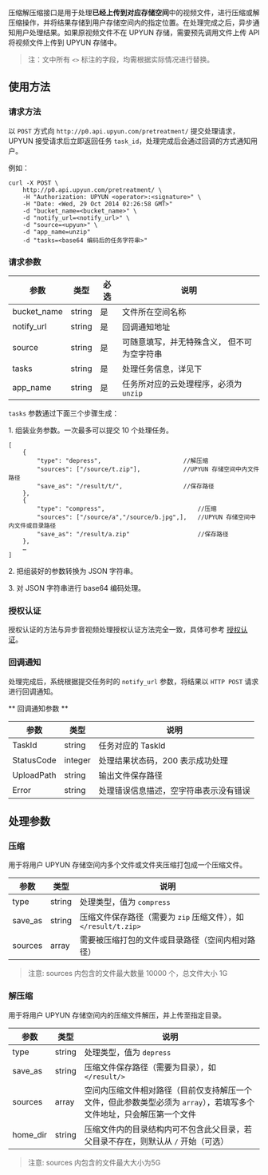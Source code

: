 压缩解压缩接口是用于处理**已经上传到对应存储空间**中的视频文件，进行压缩或解压缩操作，并将结果存储到用户存储空间内的指定位置。在处理完成之后，异步通知用户处理结果。如果原视频文件不在 UPYUN 存储，需要预先调用文件上传 API 将视频文件上传到 UPYUN 存储中。

> 注：文中所有 `<>` 标注的字段，均需根据实际情况进行替换。

## 使用方法

### 请求方法

以 `POST` 方式向 `http://p0.api.upyun.com/pretreatment/` 提交处理请求，UPYUN 接受请求后立即返回任务 `task_id`，处理完成后会通过回调的方式通知用户。

例如：

```
curl -X POST \
    http://p0.api.upyun.com/pretreatment/ \
    -H "Authorization: UPYUN <operator>:<signature>" \
    -H "Date: <Wed, 29 Oct 2014 02:26:58 GMT>"
    -d "bucket_name=<bucket_name>" \
    -d "notify_url=<notify_url>" \
    -d "source=<upyun>" \
    -d "app_name=unzip"
    -d "tasks=<base64 编码后的任务字符串>"
```

### 请求参数

|        参数       |    类型       | 必选     |   说明                                |
|-------------------|--------------|------|---------------------------------------|
| bucket_name       | string       |  是   | 文件所在空间名称                       |
| notify_url        | string       |  是   | 回调通知地址                          |
| source            | string       |  是   | 可随意填写，并无特殊含义， 但不可为空字符串 |
| tasks             | string       |  是   | 处理任务信息，详见下                    |
| app_name          | string       |  是   | 任务所对应的云处理程序，必须为 `unzip`        |


`tasks` 参数通过下面三个步骤生成：

1\. 组装业务参数。一次最多可以提交 10 个处理任务。

```
[
	{
		"type": "depress",                       //解压缩
		"sources": ["/source/t.zip"],            //UPYUN 存储空间中内文件路径
		"save_as": "/result/t/",                 //保存路径
	},
  	{
		"type": "compress",                          //压缩
		"sources": ["/source/a","/source/b.jpg",],   //UPYUN 存储空间中内文件或目录路径
		"save_as": "/result/a.zip"                   //保存路径
	},
	…
]
```

2\. 把组装好的参数转换为 JSON 字符串。

3\. 对 JSON 字符串进行 base64 编码处理。

### 授权认证

授权认证的方法与异步音视频处理授权认证方法完全一致，具体可参考 [授权认证](http://docs.upyun.com/cloud/av/#_4)。


### 回调通知

处理完成后，系统根据提交任务时的 `notify_url` 参数，将结果以 `HTTP POST` 请求进行回调通知。

** 回调通知参数 **

|        参数       |    类型   |    说明                                                                                                      |
|-------------------|-----------|--------------------------------------------------------------------------------------------------------------|
| TaskId      | string    | 任务对应的 TaskId                             |
| StatusCode  | integer   | 处理结果状态码，200 表示成功处理              |
| UploadPath  | string    | 输出文件保存路径                              |
| Error       | string    | 处理错误信息描述，空字符串表示没有错误        |



## 处理参数

### 压缩

用于将用户 UPYUN 存储空间内多个文件或文件夹压缩打包成一个压缩文件。

|        参数       |    类型   |    说明                                                                           |
|-------------------|-----------|-----------------------------------------------------------------------------------|
| type              | string    | 处理类型，值为 `compress`                  |
| save_as           | string    | 压缩文件保存路径（需要为 `zip` 压缩文件），如 `</result/t.zip>`    |
| sources           | array     | 需要被压缩打包的文件或目录路径（空间内相对路径）|

> 注意: sources 内包含的文件最大数量 10000 个，总文件大小 1G



### 解压缩

用于将用户 UPYUN 存储空间内的压缩文件解压，并上传至指定目录。

|        参数       |    类型   |    说明                                                                           |
|-------------------|-----------|-----------------------------------------------------------------------------------|
| type              | string    | 处理类型，值为 `depress`                  |
| save_as           | string    | 压缩文件保存路径（需要为目录），如 `</result/>`      |
| sources           | array     | 空间内压缩文件相对路径（目前仅支持解压一个文件，但此参数类型必须为 `array`），若填写多个文件地址，只会解压第一个文件|
| home_dir          | string    | 压缩文件内的目录结构内可不包含此父目录，若父目录不存在，则默认从 `/` 开始（可选）|

> 注意: sources 内包含的文件最大大小为5G
